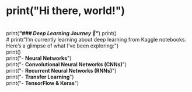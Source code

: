 # print("Hi there, world!")
<br>print(***"### Deep Learning Journey 🚀"***)
<be>print()
<br># print("I’m currently learning about deep learning from Kaggle notebooks. Here’s a glimpse of what I’ve been exploring:")
<br>print()
<br>print("- **Neural Networks**")
<br>print("- **Convolutional Neural Networks (CNNs)**")
<br>print("- **Recurrent Neural Networks (RNNs)**")
<br>print("- **Transfer Learning**")
<br>print("- **TensorFlow & Keras**")

